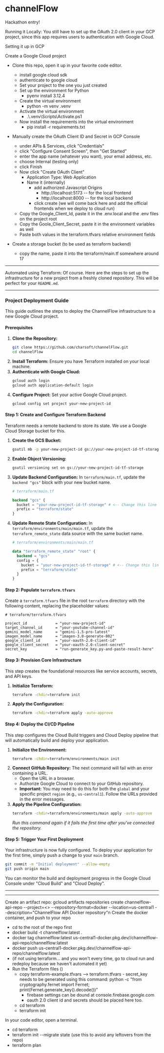 # channelFlow
Hackathon entry!

Running it Locally:
You still have to set up the OAuth 2.0 client in your GCP project, since this app requires users to authentication with Google Cloud.



Setting it up in GCP

Create a Google Cloud project

- Clone this repo, open it up in your favorite code editor.
	
	- install google cloud sdk
	- authenticate to google cloud
	- Set your project to the one you just created
	- Set up the environment for Python
		- pyenv install 3.12.4
	 - Create the virtual environment
	 	- python -m venv .venv
	- Activate the virtual environment
	 	- .\\.venv\\Scripts\\Activate.ps1
	- Now install the requirements into the virtual environment	
		- pip install -r requirements.txt	
	


- Manually create the OAuth Client ID and Secret in GCP Console
	- under APIs & Services, click "Credentials"
	- click "Configure Consent Screen", then "Get Started"
 	- enter the app name (whatever you want), your email address, etc.
  	- choose Internal (testing only)
  	- click Finish
  - Now click "Create OAuth Client"
  	- Application Type: Web Application
   	- Name it (internally)
    	- add authorized Javascript Origins
     		- http://localhost:5173  -- for the local frontend 
       		- http://localhost:8000  -- for the local backend
         - click create (we will come back here and add the official frontends when we deploy to cloud run)
  - Copy the Google_Client_Id, paste it in the .env.local and the .env files on the project root
  - Copy the Goole_Client_Secret, paste it in the environment variables as well
  - Paste both values in the terraform.tfvars relative environment fields
- Create a storage bucket (to be used as terraform backend)
	- copy the name, paste it into the terraform/main.tf somewhere around 17
----------------------
Automated using Terraform: 
Of course. Here are the steps to set up the infrastructure for a new project from a freshly cloned repository. This will be perfect for your `README.md`.

***

### Project Deployment Guide

This guide outlines the steps to deploy the ChannelFlow infrastructure to a new Google Cloud project.

#### Prerequisites

1.  **Clone the Repository:**
    ```bash
    git clone https://github.com/charsoft/channelFlow.git
    cd channelFlow
    ```
2.  **Install Terraform:** Ensure you have Terraform installed on your local machine.
3.  **Authenticate with Google Cloud:**
    ```bash
    gcloud auth login
    gcloud auth application-default login
    ```
4.  **Configure Project:** Set your active Google Cloud project.
    ```bash
    gcloud config set project your-new-project-id
    ```

#### Step 1: Create and Configure Terraform Backend

Terraform needs a remote backend to store its state. We use a Google Cloud Storage bucket for this.

1.  **Create the GCS Bucket:**
    ```bash
    gsutil mb -p your-new-project-id gs://your-new-project-id-tf-storage
    ```
2.  **Enable Object Versioning:**
    ```bash
    gsutil versioning set on gs://your-new-project-id-tf-storage
    ```
3.  **Update Backend Configuration:** In `terraform/main.tf`, update the `backend "gcs"` block with your new bucket name.
    ```terraform
    # terraform/main.tf

    backend "gcs" {
      bucket = "your-new-project-id-tf-storage" # <-- Change this line
      prefix = "terraform/state"
    }
    ```
4.  **Update Remote State Configuration:** In `terraform/environments/main/main.tf`, update the `terraform_remote_state` data source with the same bucket name.
    ```terraform
    # terraform/environments/main/main.tf

    data "terraform_remote_state" "root" {
      backend = "gcs"
      config = {
        bucket = "your-new-project-id-tf-storage" # <-- Change this line
        prefix = "terraform/state"
      }
    }
    ```

#### Step 2: Populate `terraform.tfvars`

Create a `terraform.tfvars` file in the root `terraform` directory with the following content, replacing the placeholder values:

```
# terraform/terraform.tfvars

project_id             = "your-new-project-id"
target_channel_id      = "your-youtube-channel-id"
gemini_model_name      = "gemini-1.5-pro-latest"
imagen_model_name      = "imagen-3.0-generate-002"
google_client_id       = "your-oauth-2.0-client-id"
google_client_secret   = "your-oauth-2.0-client-secret"
secret_key             = "run-generate_key.py-and-paste-result-here"
```

#### Step 3: Provision Core Infrastructure

This step creates the foundational resources like service accounts, secrets, and API keys.

1.  **Initialize Terraform:**
    ```bash
    terraform -chdir=terraform init
    ```
2.  **Apply the Configuration:**
    ```bash
    terraform -chdir=terraform apply -auto-approve
    ```

#### Step 4: Deploy the CI/CD Pipeline

This step configures the Cloud Build triggers and Cloud Deploy pipeline that will automatically build and deploy your application.

1.  **Initialize the Environment:**
    ```bash
    terraform -chdir=terraform/environments/main init
    ```
2.  **Connect GitHub Repository:** The next command will fail with an error containing a URL.
    *   Open the URL in a browser.
    *   Authorize Google Cloud to connect to your GitHub repository.
    *   **Important:** You may need to do this for both the `global` and your specific project `region` (e.g., `us-central1`). Follow the URLs provided in the error messages.
3.  **Apply the Pipeline Configuration:**
    ```bash
    terraform -chdir=terraform/environments/main apply -auto-approve
    ```
    *Run this command again if it fails the first time after you've connected the repository.*

#### Step 5: Trigger Your First Deployment

Your infrastructure is now fully configured. To deploy your application for the first time, simply push a change to your `main` branch.

```bash
git commit -m "Initial deployment" --allow-empty
git push origin main
```

You can monitor the build and deployment progress in the Google Cloud Console under "Cloud Build" and "Cloud Deploy".



------------------

 -----
Create an artifact repo: 
gcloud artifacts repositories create channelflow-api-repo --project=<<YOUR-PROJECT-ID-HERE>> --repository-format=docker --location=us-central1 --description="ChannelFlow API Docker repository"n
Create the docker container, and push to your repo
  - cd to the root of the repo first
  - docker build -t channelflow:latest .
  - docker tag channelflow:latest us-central1-docker.pkg.dev/<YOUR-PROJECT-ID-HERE>/channelflow-api-repo/channelflow:latest
  - docker push us-central1-docker.pkg.dev/<YOUR-PROJECT-ID-HERE>/channelflow-api-repo/channelflow:latest
  - (if not using terraform... and you won't every time, go to cloud run and redeploy because we haven't automated it yet) 
 - Run the Terraform files ()
 	- copy terraform-example.tfvars --> terraform.tfvars
    		- secret_key needs to be generated using this command: 
			python -c "from cryptography.fernet import Fernet; print(Fernet.generate_key().decode())"
		- firebase settings can be dound at console.firebase.google.com
  		- oauth 2.0 client id and secrets should be placed here too.
 	- cd terraform
  	- terraform init



In your code editor, open a terminal. 
- cd terraform
- terraform init --migrate state (use this to avoid any leftovers from the repo)
- terraform plan
